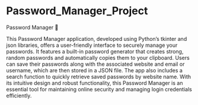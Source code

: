 # Password_Manager_Project

Password Manager 🔐

This Password Manager application, developed using Python’s tkinter and json libraries, offers a user-friendly interface to securely manage your passwords. It features a built-in password generator that creates strong, random passwords and automatically copies them to your clipboard. Users can save their passwords along with the associated website and email or username, which are then stored in a JSON file. The app also includes a search function to quickly retrieve saved passwords by website name. With its intuitive design and robust functionality, this Password Manager is an essential tool for maintaining online security and managing login credentials efficiently.

